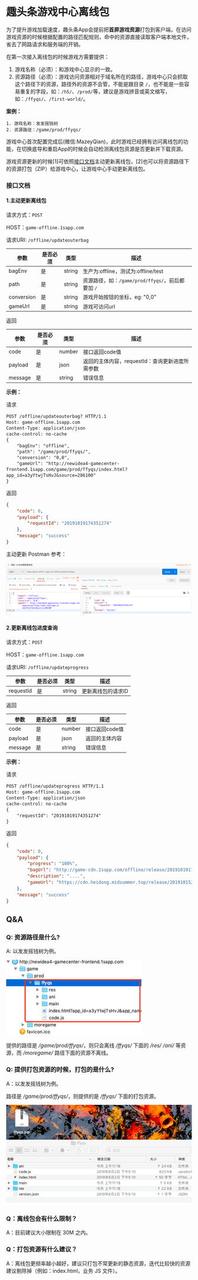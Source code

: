 # 趣头条游戏中心离线包

为了提升游戏加载速度，趣头条App会提前把**首屏游戏资源**打包到客户端，在访问游戏资源的时候根据配置的路径匹配规则，命中的资源直接读取客户端本地文件，省去了网路请求和服务端的开销。

在第一次接入离线包的时候游戏方需要提供：

1. 游戏名称（必须）：和游戏中心显示的一致。
2. 资源路径（必须）：游戏访问资源相对于域名所在的路径，游戏中心只会抓取这个路径下的资源，路径外的资源不会管，不能是跟目录 `/`，也不能是一些容易重复的字段，如：`/h5/`、`/prod/`等，建议是游戏拼音或英文缩写，如：`/ffyqs/`、`/first-world/`。
    
**案例：**

    1. 游戏名称：发发摇钱树
    2. 资源路径：/game/prod/ffyqs/

游戏中心首次配置完成后(微信:MazeyQian)，此时游戏已经拥有访问离线包的功能，在切换底导和重启App的时候会自动检测离线包资源是否更新并下载资源。

游戏资源更新的时候[1]可依照[接口文档](#接口文档)主动更新离线包，[2]也可以将资源路径下的资源打包（ZIP）给游戏中心，让游戏中心手动更新离线包。

### 接口文档

#### 1.主动更新离线包

请求方式：`POST`

HOST：`game-offline.1sapp.com`

请求URI: `/offline/updateouterbag`

| 参数 | 是否必须 | 类型 | 描述 |
| --- | --- | --- | --- |
| bagEnv | 是 | string | 生产为:offline，测试为:offline/test |
| path | 是 | string | 资源路径，如：`/game/prod/ffyqs/`，前后都要加 `/` |
| conversion | 是 | string | 游戏开始按钮的坐标，eg: "0,0" |
| gameUrl | 是 | string | 游戏可访问url |

返回

| 参数 | 是否必须 | 类型 | 描述 |
| --- | --- | --- | --- |
| code | 是 | number | 接口返回code值 |
| payload | 是 | json | 返回的主体内容，requestId：查询更新进度所需参数 |
| message | 是 | string | 错误信息 |

**示例：**

请求

```http request
POST /offline/updateouterbag? HTTP/1.1
Host: game-offline.1sapp.com
Content-Type: application/json
cache-control: no-cache
{
    "bagEnv": "offline",
    "path": "/game/prod/ffyqs/",
    "conversion": "0,0",
    "gameUrl": "http://newidea4-gamecenter-frontend.1sapp.com/game/prod/ffyqs/index.html?app_id=a3yYtwjTsHvJ&source=286100"
}
```

返回

```json
{
    "code": 0,
    "payload": {
        "requestId": "20191019174351274"
    },
    "message": "success"
}
```

主动更新 Postman 参考：

![update](./image/offline-update-case-v2.png)

#### 2.更新离线包进度查询

请求方式：`POST`

HOST：`game-offline.1sapp.com`

请求URI: `/offline/updateprogress`

| 参数 | 是否必须 | 类型 | 描述 |
| --- | --- | --- | --- |
| requestId | 是 | string | 更新离线包的请求ID |

返回

| 参数 | 是否必须 | 类型 | 描述 |
| --- | --- | --- | --- |
| code | 是 | number | 接口返回code值 |
| payload | 是 | json | 返回的主体内容 |
| message | 是 | string | 错误信息 |


**示例：**

请求

```http request
POST /offline/updateprogress HTTP/1.1
Host: game-offline.1sapp.com
Content-Type: application/json
cache-control: no-cache
{   
    "requestId": "20191019174351274"
}
```

返回

```json
{
    "code": 0,
    "payload": {
        "progress": "100%",
        "bagUrl": "http://game-cdn.1sapp.com/offline/release/20191019174351274.zip",
        "description": "....",
        "gameUrl": "https://cdn.heidong.midsummer.top/release/20191015213749/index.html?app_id=a3E67uTiPJw5&app_name=%E7%8C%9C%E6%88%90%E8%AF%AD%E6%8B%BF%E9%87%91%E5%B8%81&appid=a3E67uTiPJw5&dc=868237046772793&ext=eyJzb3VyY2UiOiIyODYxNjYifQ%3D%3D&origin_type=0&platform=qtt&sign=2e2cc6cadaf7c7d5ccfd1b435330f4c6&source=286166&ticket=t11XUatVTysECAfYUwrab&time=1571477991&uuid=2544805&v=30946000&vn=3.9.46.000.1009.2251&dtu=014&lat=0.0&lon=0.0&screen_location=2"
    },
    "message": "success"
}
```

## Q&A

### Q: 资源路径是什么?

A: 以发发摇钱树为例。

![发发摇钱树资源路径](./image/offline-bag-path.png)

提供的路径是 */game/prod/ffyqs/*，则只会离线 */ffyqs/* 下面的 */res/* */ani/* 等资源，而 */moregame/* 路径下面的资源不离线。

### Q: 提供打包资源的时候，打包的是什么?

A：以发发摇钱树为例。

路径是 */game/prod/ffyqs/*，则提供的是 */ffyqs/* 下面的打包资源。

![发发摇钱树ZIP](./image/ffyqs-offline-zip.png)

### Q：离线包会有什么限制？

A：目前建议大小限制在 30M 之内。

### Q：打包资源有什么建议？

A：离线包更频率越小越好，建议只打包不常更新的静态资源，迭代比较快的资源建议剔除掉（例如：index.html，业务 JS 文件）。
